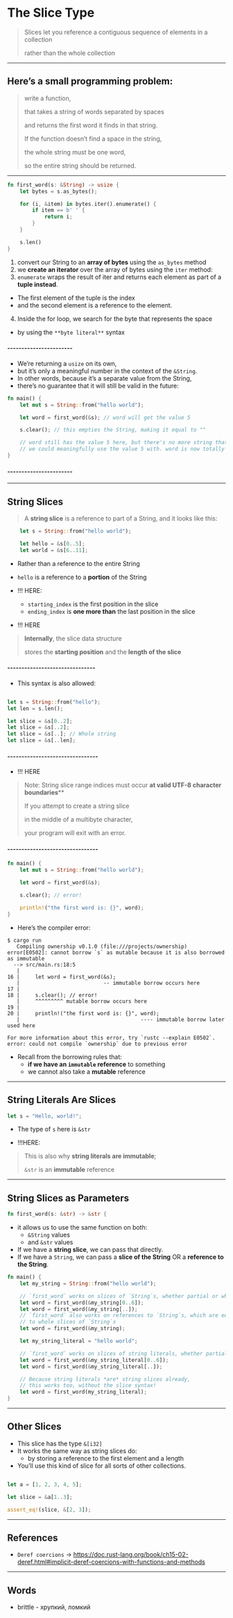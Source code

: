 # The Slice Type
> Slices let you reference a contiguous sequence of elements in a collection
> 
> rather than the whole collection


----
## Here’s a small programming problem:
> write a function,
> 
> that takes a string of words separated by spaces
> 
> and returns the first word it finds in that string.
> 
> If the function doesn’t find a space in the string,
> 
> the whole string must be one word,
> 
> so the entire string should be returned.


----
```rust
fn first_word(s: &String) -> usize {
    let bytes = s.as_bytes();

    for (i, &item) in bytes.iter().enumerate() {
        if item == b' ' {
            return i;
        }
    }

    s.len()
}
```

1) convert our String to an **array of bytes** using the `as_bytes` method
2) we **create an iterator** over the array of bytes using the `iter` method:
3) `enumerate` wraps the result of iter and returns each element as part of a **tuple instead**.
  - The first element of the tuple is the index
  - and the second element is a reference to the element.
4) Inside the for loop, we search for the byte that represents the space
  -  by using the `**byte literal**` syntax


#### -----------------------

 * We’re returning a `usize` on its own,
 * but it’s only a meaningful number in the context of the `&String`.
 * In other words, because it’s a separate value from the String,
 * there’s no guarantee that it will still be valid in the future:

```rust
fn main() {
    let mut s = String::from("hello world");

    let word = first_word(&s); // word will get the value 5

    s.clear(); // this empties the String, making it equal to ""

    // word still has the value 5 here, but there's no more string that
    // we could meaningfully use the value 5 with. word is now totally invalid!
}
```

#### -----------------------


---
## String Slices
> A **string slice** is a reference to part of a String, and it looks like this:

```rust
    let s = String::from("hello world");

    let hello = &s[0..5];
    let world = &s[6..11];
```

* Rather than a reference to the entire String
* `hello` is a reference to a **portion** of the String

* !!! HERE:
  - `starting_index` is the first position in the slice 
  - `ending_index` is **one more than** the last position in the slice

* !!! HERE
>  **Internally**, the slice data structure
>  
>  stores the **starting position** and the **length of the slice**


#### -------------------------------

* This syntax is also allowed:

```rust

let s = String::from("hello");
let len = s.len();

let slice = &s[0..2];
let slice = &s[..2];
let slice = &s[..]; // Whole string
let slice = &s[..len];
```

#### --------------------------------

* !!! HERE
> Note: String slice range indices must occur **at valid UTF-8 character boundaries****
> 
> If you attempt to create a string slice
> 
> in the middle of a multibyte character,
> 
> your program will exit with an error.


#### --------------------------------

```rust
fn main() {
    let mut s = String::from("hello world");

    let word = first_word(&s);

    s.clear(); // error!

    println!("the first word is: {}", word);
}
```

* Here’s the compiler error:
```text
$ cargo run
   Compiling ownership v0.1.0 (file:///projects/ownership)
error[E0502]: cannot borrow `s` as mutable because it is also borrowed as immutable
  --> src/main.rs:18:5
   |
16 |     let word = first_word(&s);
   |                           -- immutable borrow occurs here
17 | 
18 |     s.clear(); // error!
   |     ^^^^^^^^^ mutable borrow occurs here
19 | 
20 |     println!("the first word is: {}", word);
   |                                       ---- immutable borrow later used here

For more information about this error, try `rustc --explain E0502`.
error: could not compile `ownership` due to previous error
```

* Recall from the borrowing rules that:
    - **if we have an `immutable` reference** to something
    - we cannot also take a **mutable** reference


----
## String Literals Are Slices
```rust
let s = "Hello, world!";
```

* The type of `s` here is `&str`

* !!!HERE:
> This is also why **string literals are immutable**;
>
>  `&str` is an **immutable** reference


----
## String Slices as Parameters

```rust
fn first_word(s: &str) -> &str {
```
* it allows us to use the same function on both:
    - `&String` values
    - and `&str` values
* If we have a **string slice**, we can pass that directly.
* If we have a `String`, we can pass a **slice of the String** OR a **reference to the String**.


```rust
fn main() {
    let my_string = String::from("hello world");

    // `first_word` works on slices of `String`s, whether partial or whole
    let word = first_word(&my_string[0..6]);
    let word = first_word(&my_string[..]);
    // `first_word` also works on references to `String`s, which are equivalent
    // to whole slices of `String`s
    let word = first_word(&my_string);

    let my_string_literal = "hello world";

    // `first_word` works on slices of string literals, whether partial or whole
    let word = first_word(&my_string_literal[0..6]);
    let word = first_word(&my_string_literal[..]);

    // Because string literals *are* string slices already,
    // this works too, without the slice syntax!
    let word = first_word(my_string_literal);
}
```


----
## Other Slices

* This slice has the type `&[i32]`
* It works the same way as string slices do:
    - by storing a reference to the first element and a length
* You’ll use this kind of slice for all sorts of other collections. 


```rust

let a = [1, 2, 3, 4, 5];

let slice = &a[1..3];

assert_eq!(slice, &[2, 3]);
```


----
## References
* `Deref coercions` -> https://doc.rust-lang.org/book/ch15-02-deref.html#implicit-deref-coercions-with-functions-and-methods


---
## Words

* brittle - хрупкий, ломкий
